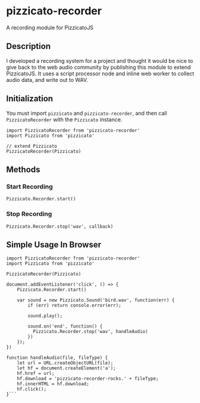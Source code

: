 # pizzicato-recorder
A recording module for PizzicatoJS

## Description

I developed a recording system for a project and thought it would be nice to give back to the web audio community by publishing this module to extend PizzicatoJS. It uses a script processor node and inline web worker to collect audio data, and write out to WAV. 

## Initialization

You must import `pizzicato` and `pizzicato-recorder`, and then call `PizzicatoRecorder` with the `Pizzicato` instance.

```
import PizzicatoRecorder from 'pizzicato-recorder'
import Pizzicato from 'pizzicato'

// extend Pizzicato
PizzicatoRecorder(Pizzicato)
```

## Methods

### Start Recording
`Pizzicato.Recorder.start()`

### Stop Recording
`Pizzicato.Recorder.stop('wav', callback)`

## Simple Usage In Browser
```
import PizzicatoRecorder from 'pizzicato-recorder'
import Pizzicato from 'pizzicato'

PizzicatoRecorder(Pizzicato)

document.addEventListener('click', () => {
	Pizzicato.Recorder.start()

	var sound = new Pizzicato.Sound('bird.wav', function(err) {
		if (err) return console.error(err);

		sound.play();

		sound.on('end', function() {
		  Pizzicato.Recorder.stop('wav', handleAudio)
		})
	});
})

function handleAudio(file, fileType) {
    let url = URL.createObjectURL(file);
    let hf = document.createElement('a');
    hf.href = url;
    hf.download = 'pizzicato-recorder-rocks.' + fileType;
    hf.innerHTML = hf.download;
    hf.click();
}```